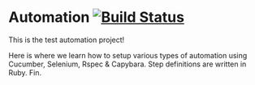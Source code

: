# Automation [![Build Status](https://travis-ci.org/KonQuestNow/Automation.svg?branch=master)](https://travis-ci.org/KonQuestNow/Automation)
This is the test automation project!

Here is where we learn how to setup various types of automation using Cucumber, Selenium, Rspec & Capybara. Step definitions are written in Ruby.
Fin.
